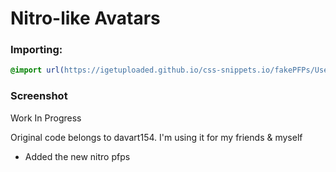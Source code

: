 # Nitro-like Avatars

### Importing:
```css
@import url(https://igetuploaded.github.io/css-snippets.io/fakePFPs/UsersDeco.css);
```

### Screenshot
Work In Progress

Original code belongs to davart154. I'm using it for my friends & myself

- Added the new nitro pfps
